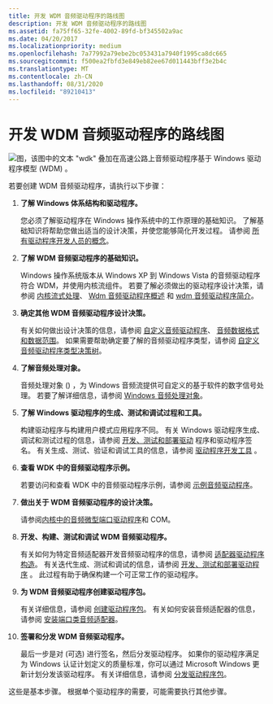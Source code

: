 ```yaml
---
title: 开发 WDM 音频驱动程序的路线图
description: 开发 WDM 音频驱动程序的路线图
ms.assetid: fa75ff65-32fe-4002-89fd-bf345502a9ac
ms.date: 04/20/2017
ms.localizationpriority: medium
ms.openlocfilehash: 7a77992a79ebe2bc053431a7940f1995ca8dc665
ms.sourcegitcommit: f500ea2fbfd3e849eb82ee67d011443bff3e2b4c
ms.translationtype: MT
ms.contentlocale: zh-CN
ms.lasthandoff: 08/31/2020
ms.locfileid: "89210413"
---
```

# <a name="roadmap-for-developing-wdm-audio-drivers"></a>开发 WDM 音频驱动程序的路线图


![图，该图中的文本 "wdk" 叠加在高速公路上](images/wdkroadmap-th.png)音频驱动程序基于 Windows 驱动程序模型 (WDM) 。

若要创建 WDM 音频驱动程序，请执行以下步骤：

1.  **了解 Windows 体系结构和驱动程序。**

    您必须了解驱动程序在 Windows 操作系统中的工作原理的基础知识。 了解基础知识将帮助您做出适当的设计决策，并使您能够简化开发过程。 请参阅 [所有驱动程序开发人员的概念](../gettingstarted/concepts-and-knowledge-for-all-driver-developers.md)。

2.  **了解 WDM 音频驱动程序的基础知识。**

    Windows 操作系统版本从 Windows XP 到 Windows Vista 的音频驱动程序符合 WDM，并使用内核流组件。 若要了解必须做出的驱动程序设计决策，请参阅 [内核流式处理](../stream/kernel-streaming.md)、 [Wdm 音频驱动程序概述](getting-started-with-wdm-audio-drivers.md) 和 [wdm 音频驱动程序简介](introduction-to-wdm-audio-drivers.md)。

3.  **确定其他 WDM 音频驱动程序设计决策。**

    有关如何做出设计决策的信息，请参阅 [自定义音频驱动程序](custom-audio-drivers.md)、 [音频数据格式和数据范围](audio-data-formats-and-data-ranges.md)。 如果需要帮助确定要了解的音频驱动程序类型，请参阅 [自定义音频驱动程序类型决策树](custom-audio-driver-type-decision-tree.md)。

4.  **了解音频处理对象。**

    音频处理对象 () ，为 Windows 音频流提供可自定义的基于软件的数字信号处理。 若要了解详细信息，请参阅 [Windows 音频处理对象](windows-audio-processing-objects.md)。

5.  **了解 Windows 驱动程序的生成、测试和调试过程和工具。**

    构建驱动程序与构建用户模式应用程序不同。 有关 Windows 驱动程序生成、调试和测试过程的信息，请参阅 [开发、测试和部署驱动](/windows-hardware/drivers) 程序和驱动程序签名。 有关生成、测试、验证和调试工具的信息，请参阅 [驱动程序开发工具](../devtest/index.md) 。

6.  **查看 WDK 中的音频驱动程序示例。**

    若要访问和查看 WDK 中的音频驱动程序示例，请参阅 [示例音频驱动程序](sample-audio-drivers.md)。

7.  **做出关于 WDM 音频驱动程序的设计决策。**

    请参阅[内核中的](com-in-the-kernel.md)[音频微型端口驱动程序](audio-miniport-drivers.md)和 COM。

8.  **开发、构建、测试和调试 WDM 音频驱动程序。**

    有关如何为特定音频适配器开发音频驱动程序的信息，请参阅 [适配器驱动程序构造](adapter-driver-construction.md)。 有关迭代生成、测试和调试的信息，请参阅 [开发、测试和部署驱动程序](/windows-hardware/drivers) 。 此过程有助于确保构建一个可正常工作的驱动程序。

9.  **为 WDM 音频驱动程序创建驱动程序包。**

    有关详细信息，请参阅 [创建驱动程序包](/windows-hardware/drivers)。 有关如何安装音频适配器的信息，请参阅 [安装端口类音频适配器](installing-a-port-class-audio-adapter.md)。

10. **签署和分发 WDM 音频驱动程序。**

    最后一步是对 (可选) 进行签名，然后分发驱动程序。 如果你的驱动程序满足为 Windows 认证计划定义的质量标准，你可以通过 Microsoft Windows 更新计划分发该驱动程序。 有关详细信息，请参阅 [分发驱动程序包](/windows-hardware/drivers)。

这些是基本步骤。 根据单个驱动程序的需要，可能需要执行其他步骤。

 

